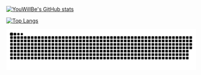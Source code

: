 [![YouWillBe's GitHub stats](https://github-readme-stats.vercel.app/api?username=YouWillBe&show_icons=true&count_private=true)](https://github.com/anuraghazra/github-readme-stats)

[![Top Langs](https://github-readme-stats.vercel.app/api/top-langs/?username=YouWillBe)](https://github.com/anuraghazra/github-readme-stats)

<picture>
  <source media="(prefers-color-scheme: dark)" srcset="https://raw.githubusercontent.com/youwillbe/Youwillbe/output/github-contribution-grid-snake-dark.svg">
  <source media="(prefers-color-scheme: light)" srcset="https://raw.githubusercontent.com/youwillbe/Youwillbe/output/github-contribution-grid-snake.svg">
  <img alt="github contribution grid snake animation" src="https://raw.githubusercontent.com/youwillbe/Youwillbe/output/github-contribution-grid-snake.svg">
</picture>
